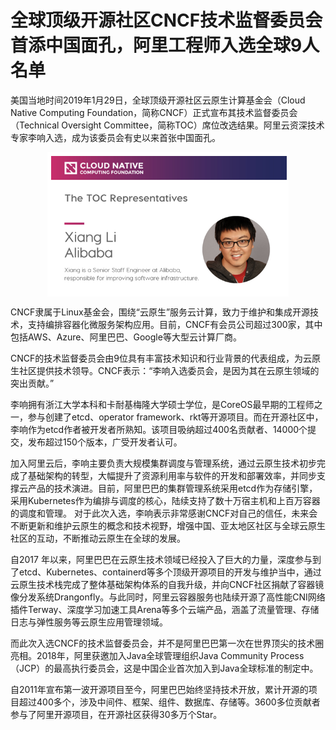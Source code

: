 # 全球顶级开源社区CNCF技术监督委员会首添中国面孔，阿里工程师入选全球9人名单

美国当地时间2019年1月29日，全球顶级开源社区云原生计算基金会（Cloud Native Computing Foundation，简称CNCF）正式宣布其技术监督委员会（Technical Oversight Committee，简称TOC）席位改选结果。阿里云资深技术专家李响入选，成为该委员会有史以来首张中国面孔。

<div style="text-align:center" align="center">
<img src="/images/入选全球9人名单1.png" align="center" />
</div>

CNCF隶属于Linux基金会，围绕“云原生”服务云计算，致力于维护和集成开源技术，支持编排容器化微服务架构应用。目前，CNCF有会员公司超过300家，其中包括AWS、Azure、阿里巴巴、Google等大型云计算厂商。

CNCF的技术监督委员会由9位具有丰富技术知识和行业背景的代表组成，为云原生社区提供技术领导。CNCF表示：“李响入选委员会，是因为其在云原生领域的突出贡献。”

李响拥有浙江大学本科和卡耐基梅隆大学硕士学位，是CoreOS最早期的工程师之一，参与创建了etcd、operator framework、rkt等开源项目。而在开源社区中，李响作为etcd作者被开发者所熟知。该项目吸纳超过400名贡献者、14000个提交，发布超过150个版本，广受开发者认可。

加入阿里云后，李响主要负责大规模集群调度与管理系统，通过云原生技术初步完成了基础架构的转型，大幅提升了资源利用率与软件的开发和部署效率，并同步支撑云产品的技术演进。目前，阿里巴巴的集群管理系统采用etcd作为存储引擎，采用Kubernetes作为编排与调度的核心，陆续支持了数十万宿主机和上百万容器的调度和管理。
对于此次入选，李响表示非常感谢CNCF对自己的信任，未来会不断更新和维护云原生的概念和技术视野，增强中国、亚太地区社区与全球云原生社区的互动，不断推动云原生在全球的发展。

自2017 年以来，阿里巴巴在云原生技术领域已经投入了巨大的力量，深度参与到了etcd、Kubernetes、containerd等多个顶级开源项目的开发与维护当中，通过云原生技术栈完成了整体基础架构体系的自我升级，并向CNCF社区捐献了容器镜像分发系统Drangonfly。与此同时，阿里云容器服务也陆续开源了高性能CNI网络插件Terway、深度学习加速工具Arena等多个云端产品，涵盖了流量管理、存储日志与弹性服务等云原生应用管理领域。

而此次入选CNCF的技术监督委员会，并不是阿里巴巴第一次在世界顶尖的技术圈亮相。2018年，阿里获邀加入Java全球管理组织Java Community Process （JCP）的最高执行委员会，这是中国企业首次加入到Java全球标准的制定中。

自2011年宣布第一波开源项目至今，阿里巴巴始终坚持技术开放，累计开源的项目超过400多个，涉及中间件、框架、组件、数据库、存储等。3600多位贡献者参与了阿里开源项目，在开源社区获得30多万个Star。
